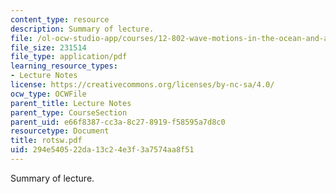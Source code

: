 ```yaml
---
content_type: resource
description: Summary of lecture.
file: /ol-ocw-studio-app/courses/12-802-wave-motions-in-the-ocean-and-atmosphere-spring-2004/294e540522da13c24e3f3a7574aa8f51_rotsw.pdf
file_size: 231514
file_type: application/pdf
learning_resource_types:
- Lecture Notes
license: https://creativecommons.org/licenses/by-nc-sa/4.0/
ocw_type: OCWFile
parent_title: Lecture Notes
parent_type: CourseSection
parent_uid: e66f8387-cc3a-8c27-8919-f58595a7d8c0
resourcetype: Document
title: rotsw.pdf
uid: 294e5405-22da-13c2-4e3f-3a7574aa8f51
---
```

Summary of lecture.